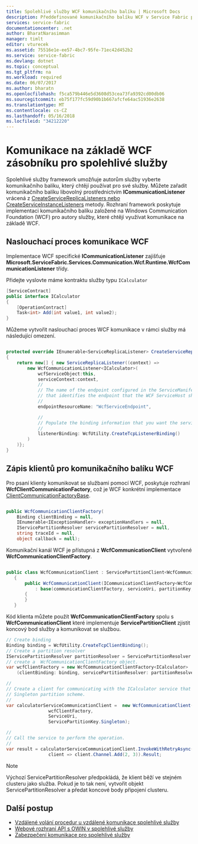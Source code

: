```yaml
---
title: Spolehlivé služby WCF komunikačního balíku | Microsoft Docs
description: Předdefinované komunikačního balíku WCF v Service Fabric poskytuje služba klienta WCF komunikaci pro spolehlivé služby.
services: service-fabric
documentationcenter: .net
author: BharatNarasimman
manager: timlt
editor: vturecek
ms.assetid: 75516e1e-ee57-4bc7-95fe-71ec42d452b2
ms.service: service-fabric
ms.devlang: dotnet
ms.topic: conceptual
ms.tgt_pltfrm: na
ms.workload: required
ms.date: 06/07/2017
ms.author: bharatn
ms.openlocfilehash: f5ca579b446e5d3608d53cea73fa9392cd00db06
ms.sourcegitcommit: eb75f177fc59d90b1b667afcfe64ac51936e2638
ms.translationtype: MT
ms.contentlocale: cs-CZ
ms.lasthandoff: 05/16/2018
ms.locfileid: "34212220"
---
```

# <a name="wcf-based-communication-stack-for-reliable-services"></a>Komunikace na základě WCF zásobníku pro spolehlivé služby
Spolehlivé služby framework umožňuje autorům služby vyberte komunikačního balíku, který chtějí používat pro své služby. Můžete zařadit komunikačního balíku libovolný prostřednictvím **ICommunicationListener** vrácená z [CreateServiceReplicaListeners nebo CreateServiceInstanceListeners](service-fabric-reliable-services-communication.md) metody. Rozhraní framework poskytuje implementaci komunikačního balíku založené na Windows Communication Foundation (WCF) pro autory služby, které chtějí využívat komunikace na základě WCF.

## <a name="wcf-communication-listener"></a>Naslouchací proces komunikace WCF
Implementace WCF specifické **ICommunicationListener** zajišťuje **Microsoft.ServiceFabric.Services.Communication.Wcf.Runtime.WcfCommunicationListener** třídy.

Přidejte vyslovte máme kontraktu služby typu `ICalculator`

```csharp
[ServiceContract]
public interface ICalculator
{
    [OperationContract]
    Task<int> Add(int value1, int value2);
}
```

Můžeme vytvořit naslouchací proces WCF komunikace v rámci služby má následující omezení.

```csharp

protected override IEnumerable<ServiceReplicaListener> CreateServiceReplicaListeners()
{
    return new[] { new ServiceReplicaListener((context) =>
        new WcfCommunicationListener<ICalculator>(
            wcfServiceObject:this,
            serviceContext:context,
            //
            // The name of the endpoint configured in the ServiceManifest under the Endpoints section
            // that identifies the endpoint that the WCF ServiceHost should listen on.
            //
            endpointResourceName: "WcfServiceEndpoint",

            //
            // Populate the binding information that you want the service to use.
            //
            listenerBinding: WcfUtility.CreateTcpListenerBinding()
        )
    )};
}

```

## <a name="writing-clients-for-the-wcf-communication-stack"></a>Zápis klientů pro komunikačního balíku WCF
Pro psaní klienty komunikovat se službami pomocí WCF, poskytuje rozhraní **WcfClientCommunicationFactory**, což je WCF konkrétní implementace [ClientCommunicationFactoryBase](service-fabric-reliable-services-communication.md).

```csharp

public WcfCommunicationClientFactory(
    Binding clientBinding = null,
    IEnumerable<IExceptionHandler> exceptionHandlers = null,
    IServicePartitionResolver servicePartitionResolver = null,
    string traceId = null,
    object callback = null);
```

Komunikační kanál WCF je přístupná z **WcfCommunicationClient** vytvořené **WcfCommunicationClientFactory**.

```csharp

public class WcfCommunicationClient : ServicePartitionClient<WcfCommunicationClient<ICalculator>>
   {
       public WcfCommunicationClient(ICommunicationClientFactory<WcfCommunicationClient<ICalculator>> communicationClientFactory, Uri serviceUri, ServicePartitionKey partitionKey = null, TargetReplicaSelector targetReplicaSelector = TargetReplicaSelector.Default, string listenerName = null, OperationRetrySettings retrySettings = null)
           : base(communicationClientFactory, serviceUri, partitionKey, targetReplicaSelector, listenerName, retrySettings)
       {
       }
   }

```

Kód klienta můžete použít **WcfCommunicationClientFactory** spolu s **WcfCommunicationClient** které implementuje **ServicePartitionClient** zjistit koncový bod služby a komunikovat se službou.

```csharp
// Create binding
Binding binding = WcfUtility.CreateTcpClientBinding();
// Create a partition resolver
IServicePartitionResolver partitionResolver = ServicePartitionResolver.GetDefault();
// create a  WcfCommunicationClientFactory object.
var wcfClientFactory = new WcfCommunicationClientFactory<ICalculator>
    (clientBinding: binding, servicePartitionResolver: partitionResolver);

//
// Create a client for communicating with the ICalculator service that has been created with the
// Singleton partition scheme.
//
var calculatorServiceCommunicationClient =  new WcfCommunicationClient(
                wcfClientFactory,
                ServiceUri,
                ServicePartitionKey.Singleton);

//
// Call the service to perform the operation.
//
var result = calculatorServiceCommunicationClient.InvokeWithRetryAsync(
                client => client.Channel.Add(2, 3)).Result;

```
> [!NOTE]
> Výchozí ServicePartitionResolver předpokládá, že klient běží ve stejném clusteru jako služba. Pokud je to tak není, vytvořit objekt ServicePartitionResolver a předat koncové body připojení clusteru.
> 
> 

## <a name="next-steps"></a>Další postup
* [Vzdálené volání procedur u vzdálené komunikace spolehlivé služby](service-fabric-reliable-services-communication-remoting.md)
* [Webové rozhraní API s OWIN v spolehlivé služby](service-fabric-reliable-services-communication-webapi.md)
* [Zabezpečení komunikace pro spolehlivé služby](service-fabric-reliable-services-secure-communication.md)

